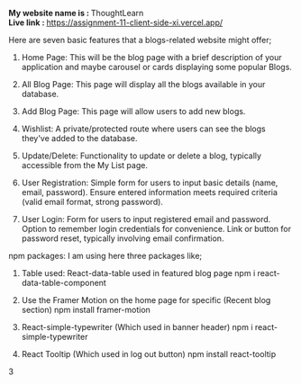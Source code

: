 
<b>My website name is : </b>ThoughtLearn </br>
<b> Live link : </b> https://assignment-11-client-side-xi.vercel.app/ </br>


Here are seven basic features that a blogs-related website might offer;
 
 1) Home Page: This will be the blog page with a brief description of your application and maybe  carousel or cards displaying some popular Blogs.
 2) All Blog Page: This page will display all the blogs available in your database.
 3) Add Blog Page: This page will allow users to add new blogs.
 4) Wishlist: A private/protected route where users can see the blogs they've added to the database.
 5) Update/Delete: Functionality to update or delete a blog, typically accessible from the My List page.

 6) User Registration:  Simple form for users to input basic details (name, email, password). Ensure entered information meets required criteria (valid email format, strong password).

 7) User Login: Form for users to input registered email and password. Option to remember login credentials for convenience. Link or button for password reset, typically involving email confirmation.



npm packages: 
 I am using here three packages like;

1) Table used: React-data-table used in featured  blog page
  npm i react-data-table-component
2) Use the Framer Motion on the home page for specific (Recent blog section)
  npm install framer-motion
3) React-simple-typewriter (Which used in banner header)
    npm i react-simple-typewriter
    

 4) React Tooltip (Which used in log out button)
    npm install react-tooltip

3


